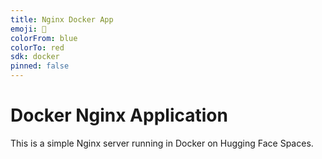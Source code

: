 ```yaml
---
title: Nginx Docker App
emoji: 🚀
colorFrom: blue
colorTo: red
sdk: docker
pinned: false
---
```


# Docker Nginx Application
This is a simple Nginx server running in Docker on Hugging Face Spaces.
